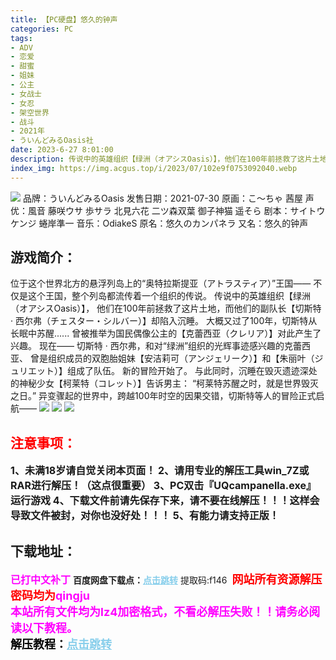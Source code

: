 ```yaml
---
title: 【PC硬盘】悠久的钟声
categories: PC
tags:
- ADV
- 恋爱
- 甜蜜
- 姐妹
- 公主
- 女战士
- 女忍
- 架空世界
- 战斗
- 2021年
- ういんどみるOasis社
date: 2023-6-27 8:01:00
description: 传说中的英雄组织【绿洲（オアシスOasis）】，他们在100年前拯救了这片土地，而他们的副队长【切斯特 · 西尔弗（チェスター・シルバー）】却陷入沉睡。大概又过了100年，切斯特从长眠中苏醒......曾被推举为国民偶像公主的【克蕾西亚（クレリア）】对此产生了兴趣。现在——切斯特 · 西尔弗，和对“绿洲”组织的光辉事迹感兴趣的克蕾西亚、曾是组织成员的双胞胎姐妹【安洁莉可（アンジェリーク）】和【朱丽叶（ジュリエット）】组成了队伍。新的冒险开始了。
index_img: https://img.acgus.top/i/2023/07/102e9f0753092040.webp
---
```

![](https://img.acgus.top/i/2023/07/102e9f0753092040.webp)
品牌：ういんどみるOasis
发售日期：2021-07-30
原画：こ～ちゃ 茜屋
声优：風音 藤咲ウサ 歩サラ 北見六花 二ツ森双葉 御子神猫 遥そら
剧本：サイトウケンジ 蜷岸準一
音乐：OdiakeS
原名：悠久のカンパネラ
又名：悠久的钟声

## 游戏简介：
位于这个世界北方的悬浮列岛上的“奥特拉斯提亚（アトラスティア）”王国——
不仅是这个王国，整个列岛都流传着一个组织的传说。
传说中的英雄组织【绿洲（オアシスOasis）】，
他们在100年前拯救了这片土地，而他们的副队长【切斯特 · 西尔弗（チェスター・シルバー）】却陷入沉睡。
大概又过了100年，切斯特从长眠中苏醒......
曾被推举为国民偶像公主的【克蕾西亚（クレリア）】对此产生了兴趣。
现在——
切斯特 · 西尔弗，和对“绿洲”组织的光辉事迹感兴趣的克蕾西亚、
曾是组织成员的双胞胎姐妹【安洁莉可（アンジェリーク）】和【朱丽叶（ジュリエット）】组成了队伍。
新的冒险开始了。
与此同时，沉睡在毁灭遗迹深处的神秘少女【柯莱特（コレット）】告诉男主：
“柯莱特苏醒之时，就是世界毁灭之日。”
异变骤起的世界中，跨越100年时空的因果交错，切斯特等人的冒险正式启航——
![](https://img.acgus.top/i/2023/07/b80a890be5092048.webp)
![](https://img.acgus.top/i/2023/07/e474f9e625092046.webp)
![](https://img.acgus.top/i/2023/07/2fae6dfada092043.webp)




## <font color=#FF0000 >注意事项：</font>
<font size=3><b>1、未满18岁请自觉关闭本页面！
2、请用专业的解压工具win_7Z或RAR进行解压！（这点很重要）
3、PC双击『UQcampanella.exe』运行游戏
4、下载文件前请先保存下来，请不要在线解压！！！这样会导致文件被封，对你也没好处！！！
5、有能力请支持正版！</b></font>

## 下载地址：
<font color=#FF00FF size=3><b>已打中文补丁</b></font>
<b>百度网盘下载点：</b><a href="https://pan.baidu.com/s/1h0jvgqijse8TUSApm-A3mw?pwd=f146" style="color: #87CEEB;"><b>点击跳转</b></a> 提取码:f146
<a style="padding: 0" href="https://post.qingju.org/AD/"><img style="max-width:100%" src="https://img.acgus.top/i/2024/07/478f689b8021d8d499ab43d21acf137a.gif" alt=""></a>
<b><font color=#FF0000 size=4>网站所有资源解压密码均为</b></font><b><font color=#FF00FF size=4>qingju</font><font color=#FF0000 ></font></b><br><b><font color=#FF00FF size=4>本站所有文件均为lz4加密格式，不看必解压失败！！请务必阅读以下教程。</b></font><br><b><font color=#000 size=4>解压教程：</b><a href="https://post.qingju.org/tutorial/000/" style="color: #87CEEB;"><b>点击跳转</b></a>